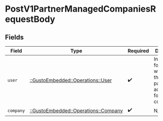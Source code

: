 # PostV1PartnerManagedCompaniesRequestBody


## Fields

| Field                                                                                       | Type                                                                                        | Required                                                                                    | Description                                                                                 |
| ------------------------------------------------------------------------------------------- | ------------------------------------------------------------------------------------------- | ------------------------------------------------------------------------------------------- | ------------------------------------------------------------------------------------------- |
| `user`                                                                                      | [::GustoEmbedded::Operations::User](../../models/operations/user.md)                        | :heavy_check_mark:                                                                          | Information for the user who will be the primary payroll administrator for the new company. |
| `company`                                                                                   | [::GustoEmbedded::Operations::Company](../../models/operations/company.md)                  | :heavy_check_mark:                                                                          | N/A                                                                                         |